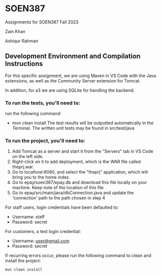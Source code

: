 # SOEN387
Assignments for SOEN387 Fall 2023

Zain Khan

Ashiqur Rahman

## Development Environment and Compilation Instructions

For this specific assignment, we are using Maven in VS Code with the Java extensions, as well as the Community Server extension for Tomcat.

In addition, for a3 we are using SQLite for handling the backend.

### To run the tests, you'll need to:
run the following command:
- mvn clean install
The test results will be outputted automatically in the Terminal.
The written unit tests may be found in src/test/java

### To run the project, you'll need to:

1. Add Tomcat as a server and start it from the "Servers" tab in VS Code on the left side.
2. Right-click on it to add deployment, which is the WAR file called theprj.war.
3. Go to localhost:8080, and select the "theprj" application, which will bring you to the home index.
4. Go to epay/soen387/epay.db and download this file locally on your machine. Keep note of the location of this file
5. Go to epay/src/main/java/dbConnection.java and update the 'connection' path to the path chosen in step 4

For staff users, login credentials have been defaulted to:
- Username: staff
- Password: secret

For customers, a test login credential:
- Username: user@gmail.com
- Password: secret

If recurring errors occur, please run the following command to clean and install the project:
```bash
mvn clean install
